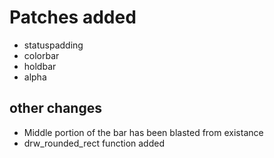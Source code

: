 # Patches added
- statuspadding
- colorbar
- holdbar
- alpha

## other changes
- Middle portion of the bar has been blasted from existance
- drw_rounded_rect function added

